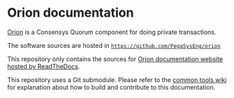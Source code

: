 # Orion documentation

[Orion] is a Consensys Quorum component for doing private transactions.

The software sources are hosted in [`https://github.com/PegaSysEng/orion`](https://github.com/PegaSysEng/orion)

This repository only contains the sources for [Orion documentation website hosted by ReadTheDocs].

This repository uses a Git submodule. Please refer to the [common tools wiki] for explanation about
how to build and contribute to this documentation.

[Orion]: https://github.com/PegaSysEng/orion
[common tools wiki]: https://github.com/PegaSysEng/doc.common/wiki
[Orion documentation website hosted by ReadTheDocs]: https://docs.orion.pegasys.tech/
